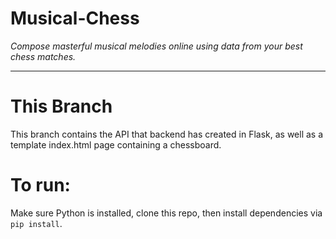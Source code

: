 # Musical-Chess
*Compose masterful musical melodies online using data from your best chess matches.*

---------------

# This Branch

This branch contains the API that backend has created in Flask, as well as a template index.html page containing a chessboard.

# To run: 

Make sure Python is installed, clone this repo, then install dependencies via `pip install`. 
